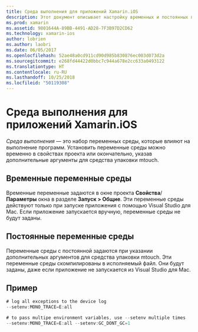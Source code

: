 ```yaml
---
title: Среда выполнения для приложений Xamarin.iOS
description: Этот документ описывает настройку временных и постоянных переменных среды для приложения Xamarin.iOS. Эти переменные можно установить в свойствах проекта или с помощью дополнительных аргументов для средства упаковки mtouch.
ms.prod: xamarin
ms.assetid: 9801644A-89BB-4491-AD28-7F3B97D2CD62
ms.technology: xamarin-ios
author: lobrien
ms.author: laobri
ms.date: 06/05/2017
ms.openlocfilehash: 52ae48a0cd911cd90d985b830876ec003d073d2a
ms.sourcegitcommit: e268fd44422d0bbc7c944a678e2cc633a0493122
ms.translationtype: HT
ms.contentlocale: ru-RU
ms.lasthandoff: 10/25/2018
ms.locfileid: "50119308"
---
```

# <a name="execution-environment-for-xamarinios-apps"></a>Среда выполнения для приложений Xamarin.iOS

*Среда выполнения* — это набор переменных среды, которые влияют на выполнение программ. Установить переменные среды можно временно в свойствах проекта или окончательно, указав дополнительные аргументы для средства упаковки mtouch.

## <a name="temporary-environment-variables"></a>Временные переменные среды

Временные переменные задаются в окне проекта **Свойства**/**Параметры** окна в разделе **Запуск > Общие**. Эти переменные среды действуют только при запуске приложения с помощью Visual Studio для Mac. Если приложение запускается вручную, переменные среды не будут заданы.

## <a name="permanent-environment-variables"></a>Постоянные переменные среды

Переменные среды с постоянной задаются при указании дополнительных аргументов для средства упаковки mtouch. Эти переменные среды скомпилированы в исполняемый файл. Они будут заданы, даже если приложение не запускается из Visual Studio для Mac.

## <a name="example"></a>Пример

```csharp
# log all exceptions to the device log
--setenv:MONO_TRACE=E:all

# to pass multipe environment variables, use --setenv multiple times
--setenv:MONO_TRACE=E:all --setenv:GC_DONT_GC=1
```

